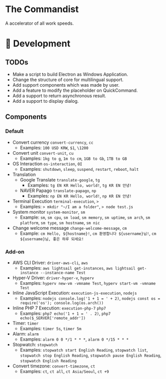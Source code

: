 # The Commandist
A accelerator of all work speeds.

# 🔧 Development
## TODOs
- Make a script to build Electron as Windows Application.
- Change the structure of core for multilingual support.
- Add support components which was made by user.
- Add a feature to modify the placeholder on QuickCommand.
- Add a support to return asynchronous result.
- Add a support to display dialog.

## Components
### Default
- Convert currency `convert-currency`, `cc`
    - Examples: `100 USD KRW`, `$1`, `\1200`
- Convert unit `convert-unit`, `cu`
    - Examples: `1kg to g`, `1m to cm`, `1GB to Gb`, `1TB to GB`
- OS Interaction `os-interaction`, `OI`
    - Examples: `shutdown`, `sleep`, `suspend`, `restart`, `reboot`, `halt`
- Translation
    - Google Translate `translate-google`, `tg`
        - Examples: `tg EN KR Hello, world!`, `tg KR EN 안녕!`
    - NAVER Papago `translate-papago`, `np`
        - Examples: `np EN KR Hello, world!`, `np KR EN 안녕!`
- Terminal Execution `terminal-execution`, `>`
    - Examples: `> mkdir "~/I am a folder"`, `> node test.js`
- System monitor `system-monitor`, `sm`
    - Example: `sm`, `sm cpu`, `sm load`, `sm memory`, `sm uptime`, `sm arch`, `sm platform`, `sm type`, `sm hostname`, `sm nic`
- Change welcome message `change-welcome-message`, `cm`
    - Example: `cm Hello, ${hostname}!`, `cm 환영합니다 ${username}님!`, `cm ${username}님, 좋은 하루 되세요!`

### Add-on
- AWS CLI Driver: `driver-aws-cli`, `aws`
    - Examples: `aws lightsail get-instances`, `aws lightsail get-instance --instance-name Test`
- Hyper-V Driver: `driver-hyper-v`, `hyperv`
    - Examples: `hyperv new-vm -vmname Test`, `hyperv start-vm -vmname Test`
- Inline JavaScript Execution: `execution-js-execution`, `nodejs`
    - Examples: `nodejs console.log('1 + 1 = ' + 2)`, `nodejs const os = require('os'); console.log(os.arch())`
- Inline PHP 7 Execution: `execution-php-7` `php7`
    - Examples: `php7 echo('1 + 1 = ' . 2)`, `php7 echo($_SERVER['remote_addr'])`
- Timer: `timer`
    - Examples: `timer 5s`, `timer 5m`
- Alarm: `alarm`
    - Examples: `alarm 0 0 */1 * * *`, `alarm 0 */15 * * *`
- Stopwatch: `stopwatch`
    - Examples: `stopwatch start English Reading`, `stopwatch list`, `stopwatch stop English Reading`, `stopwatch pause English Reading`, `stopwatch English Reading`
- Convert timezone: `convert-timezone`, `ct`
    - Examples: `ct`, `ct all`, `ct Asia/Seoul`, `ct +9`